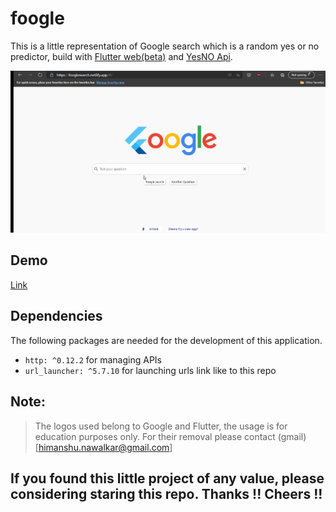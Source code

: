 # foogle

This is a little representation of Google search which is a random yes or no predictor, build with [Flutter web(beta)](https://flutter.dev/web) and [YesNO Api](https://yesno.wtf/api).

![](demo/foogle.gif)

## Demo
[Link](fooglesearch.netlify.app)
## Dependencies

The following packages are needed for the development of this application.

- `http: ^0.12.2` for managing APIs
- `url_launcher: ^5.7.10` for launching urls link like to this repo

## Note:
> The logos used belong to Google and Flutter, the usage is for education purposes only.
> For their removal please contact (gmail)[himanshu.nawalkar@gmail.com]

## If you found this little project of any value, please considering staring this repo. Thanks !! Cheers !!
